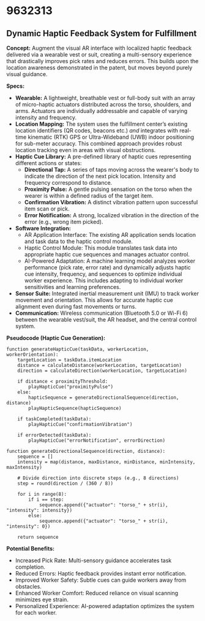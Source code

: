 # 9632313

## Dynamic Haptic Feedback System for Fulfillment

**Concept:** Augment the visual AR interface with localized haptic feedback delivered via a wearable vest or suit, creating a multi-sensory experience that drastically improves pick rates and reduces errors. This builds upon the location awareness demonstrated in the patent, but moves beyond purely visual guidance.

**Specs:**

*   **Wearable:** A lightweight, breathable vest or full-body suit with an array of micro-haptic actuators distributed across the torso, shoulders, and arms. Actuators are individually addressable and capable of varying intensity and frequency.
*   **Location Mapping:** The system uses the fulfillment center’s existing location identifiers (QR codes, beacons etc.) *and* integrates with real-time kinematic (RTK) GPS or Ultra-Wideband (UWB) indoor positioning for sub-meter accuracy. This combined approach provides robust location tracking even in areas with visual obstructions.
*   **Haptic Cue Library:** A pre-defined library of haptic cues representing different actions or states:
    *   **Directional Tap:** A series of taps moving across the wearer's body to indicate the direction of the next pick location. Intensity and frequency correspond to distance.
    *   **Proximity Pulse:** A gentle pulsing sensation on the torso when the wearer is within a defined radius of the target item.
    *   **Confirmation Vibration:** A distinct vibration pattern upon successful item scan or pick.
    *   **Error Notification:** A strong, localized vibration in the direction of the error (e.g., wrong item picked).
*   **Software Integration:**
    *   AR Application Interface: The existing AR application sends location and task data to the haptic control module.
    *   Haptic Control Module: This module translates task data into appropriate haptic cue sequences and manages actuator control.
    *   AI-Powered Adaptation: A machine learning model analyzes worker performance (pick rate, error rate) and dynamically adjusts haptic cue intensity, frequency, and sequences to optimize individual worker experience. This includes adapting to individual worker sensitivities and learning preferences.
*   **Sensor Suite:** Integrated inertial measurement unit (IMU) to track worker movement and orientation. This allows for accurate haptic cue alignment even during fast movements or turns.
*   **Communication:** Wireless communication (Bluetooth 5.0 or Wi-Fi 6) between the wearable vest/suit, the AR headset, and the central control system.

**Pseudocode (Haptic Cue Generation):**

```
function generateHapticCue(taskData, workerLocation, workerOrientation):
    targetLocation = taskData.itemLocation
    distance = calculateDistance(workerLocation, targetLocation)
    direction = calculateDirection(workerLocation, targetLocation)
    
    if distance < proximityThreshold:
        playHapticCue("proximityPulse")
    else:
        hapticSequence = generateDirectionalSequence(direction, distance)
        playHapticSequence(hapticSequence)
    
    if taskCompleted(taskData):
        playHapticCue("confirmationVibration")
    
    if errorDetected(taskData):
        playHapticCue("errorNotification", errorDirection)

function generateDirectionalSequence(direction, distance):
    sequence = []
    intensity = map(distance, maxDistance, minDistance, minIntensity, maxIntensity)

    # Divide direction into discrete steps (e.g., 8 directions)
    step = round(direction / (360 / 8))
    
    for i in range(8):
        if i == step:
            sequence.append({"actuator": "torso_" + str(i), "intensity": intensity})
        else:
            sequence.append({"actuator": "torso_" + str(i), "intensity": 0})

    return sequence
```

**Potential Benefits:**

*   Increased Pick Rate: Multi-sensory guidance accelerates task completion.
*   Reduced Errors: Haptic feedback provides instant error notification.
*   Improved Worker Safety: Subtle cues can guide workers away from obstacles.
*   Enhanced Worker Comfort: Reduced reliance on visual scanning minimizes eye strain.
*   Personalized Experience: AI-powered adaptation optimizes the system for each worker.